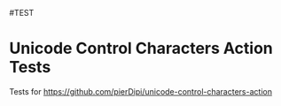 #TEST

# Unicode Control Characters Action Tests

Tests for https://github.com/pierDipi/unicode-control-characters-action
